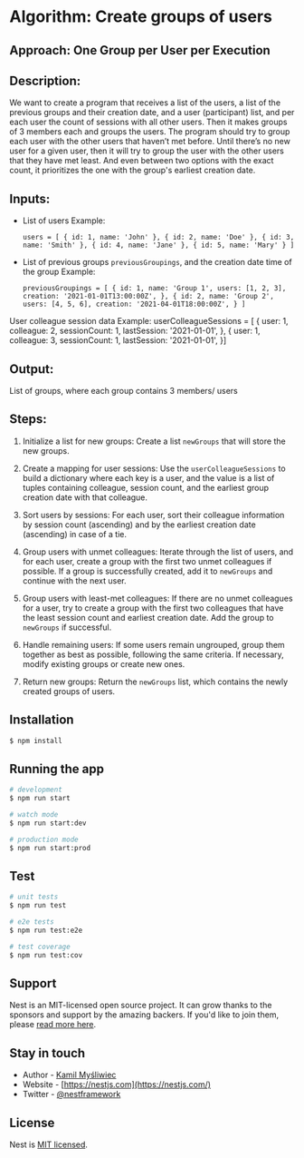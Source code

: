 # Algorithm: Create groups of users

## Approach: One Group per User per Execution


## Description:
We want to create a program that receives a list of the users, a list of the previous groups and their creation date, and a user (participant) list, and per each user the count of sessions with all other users. Then it makes groups of 3 members each and groups the users. The program should try to group each user with the other users that haven’t met before. Until there’s no new user for a given user, then it will try to group the user with the other users that they have met least. And even between two options with the exact count, it prioritizes the one with the group's earliest creation date.

## Inputs:
- List of users
  Example:
  ```
  users = [ { id: 1, name: 'John' }, { id: 2, name: 'Doe' }, { id: 3, name: 'Smith' }, { id: 4, name: 'Jane' }, { id: 5, name: 'Mary' } ]
  ```

- List of previous groups `previousGroupings`, and the creation date time of the group
  Example:
  ```
  previousGroupings = [ { id: 1, name: 'Group 1', users: [1, 2, 3], creation: '2021-01-01T13:00:00Z', }, { id: 2, name: 'Group 2', users: [4, 5, 6], creation: '2021-04-01T18:00:00Z', } ]
  ```

User colleague session data
Example: userColleagueSessions = [ { user: 1, colleague: 2, sessionCount: 1, lastSession: '2021-01-01', }, { user: 1, colleague: 3, sessionCount: 1, lastSession: '2021-01-01', }]


## Output:
  List of groups, where each group contains 3 members/ users


## Steps:

1. Initialize a list for new groups: Create a list `newGroups` that will store the new groups.

2. Create a mapping for user sessions: Use the `userColleagueSessions` to build a dictionary where each key is a user, and the value is a list of tuples containing colleague, session count, and the earliest group creation date with that colleague.

3. Sort users by sessions: For each user, sort their colleague information by session count (ascending) and by the earliest creation date (ascending) in case of a tie.

4. Group users with unmet colleagues: Iterate through the list of users, and for each user, create a group with the first two unmet colleagues if possible. If a group is successfully created, add it to `newGroups` and continue with the next user.

5. Group users with least-met colleagues: If there are no unmet colleagues for a user, try to create a group with the first two colleagues that have the least session count and earliest creation date. Add the group to `newGroups` if successful.

6. Handle remaining users: If some users remain ungrouped, group them together as best as possible, following the same criteria. If necessary, modify existing groups or create new ones.

7. Return new groups: Return the `newGroups` list, which contains the newly created groups of users.


## Installation

```bash
$ npm install
```

## Running the app

```bash
# development
$ npm run start

# watch mode
$ npm run start:dev

# production mode
$ npm run start:prod
```

## Test

```bash
# unit tests
$ npm run test

# e2e tests
$ npm run test:e2e

# test coverage
$ npm run test:cov
```

## Support

Nest is an MIT-licensed open source project. It can grow thanks to the sponsors and support by the amazing backers. If you'd like to join them, please [read more here](https://docs.nestjs.com/support).

## Stay in touch

- Author - [Kamil Myśliwiec](https://kamilmysliwiec.com)
- Website - [https://nestjs.com](https://nestjs.com/)
- Twitter - [@nestframework](https://twitter.com/nestframework)

## License

Nest is [MIT licensed](LICENSE).